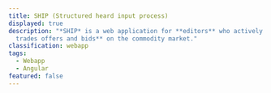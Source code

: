 ```yaml
---
title: SHIP (Structured heard input process)
displayed: true
description: "*SHIP* is a web application for **editors** who actively **track
  trades offers and bids** on the commodity market."
classification: webapp
tags:
  - Webapp
  - Angular
featured: false
---
```

